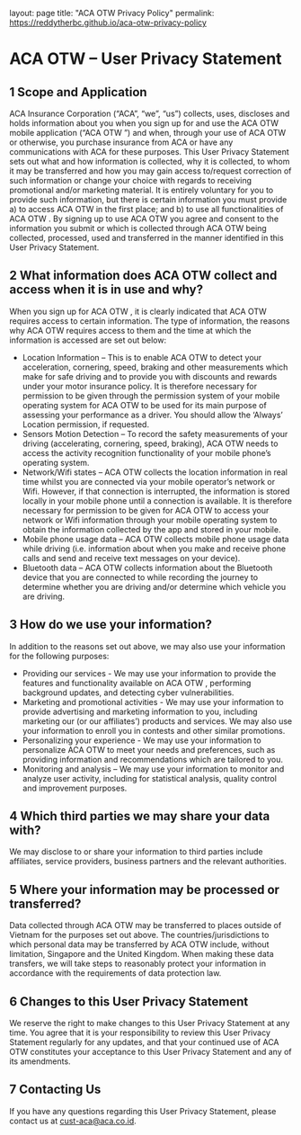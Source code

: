 layout: page
title: "ACA OTW Privacy Policy"
permalink: https://reddytherbc.github.io/aca-otw-privacy-policy

# ACA OTW – User Privacy Statement

## 1	Scope and Application
ACA Insurance Corporation (“ACA”, “we”, “us”) collects, uses, discloses and holds information about you when you sign up for and use the ACA OTW mobile application (“ACA OTW ”) and when, through your use of ACA OTW or otherwise, you purchase insurance from ACA or have any communications with ACA for these purposes.
This User Privacy Statement sets out what and how information is collected, why it is collected, to whom it may be transferred and how you may gain access to/request correction of such information or change your choice with regards to receiving promotional and/or marketing material. It is entirely voluntary for you to provide such information, but there is certain information you must provide a) to access ACA OTW in the first place; and b) to use all functionalities of ACA OTW .
By signing up to use ACA OTW you agree and consent to the information you submit or which is collected through ACA OTW being collected, processed, used and transferred in the manner identified in this User Privacy Statement.
  
## 2	What information does ACA OTW collect and access when it is in use and why?
When you sign up for ACA OTW , it is clearly indicated that ACA OTW requires access to certain information. The type of information, the reasons why ACA OTW requires access to them and the time at which the information is accessed are set out below:
- Location Information – This is to enable ACA OTW to detect your acceleration, cornering, speed, braking and other measurements which make for safe driving and to provide you with discounts and rewards under your motor insurance policy. It is therefore necessary for permission to be given through the permission system of your mobile operating system for ACA OTW to be used for its main purpose of assessing your performance as a driver. You should allow the ‘Always’ Location permission, if requested.
- Sensors Motion Detection – To record the safety measurements of your driving (accelerating, cornering, speed, braking), ACA OTW needs to access the activity recognition functionality of your mobile phone’s operating system. 
- Network/Wifi states – ACA OTW collects the location information in real time whilst you are connected via your mobile operator’s network or Wifi. However, if that connection is interrupted, the information is stored locally in your mobile phone until a connection is available. It is therefore necessary for permission to be given for ACA OTW to access your network or Wifi information through your mobile operating system to obtain the information collected by the app and stored in your mobile.
- Mobile phone usage data – ACA OTW collects mobile phone usage  data while driving (i.e. information about when you make and receive phone calls and send and receive text messages on your device).
- Bluetooth data – ACA OTW collects information about the Bluetooth device that you are connected to while recording the journey to determine whether you are driving and/or determine which vehicle you are driving.
  
## 3	How do we use your information?
In addition to the reasons set out above, we may also use your information for the following purposes:
- Providing our services - We may use your information to provide the features and functionality available on ACA OTW , performing background updates, and detecting cyber vulnerabilities.
- Marketing and promotional activities - We may use your information to provide advertising and marketing information to you, including marketing our (or our affiliates’) products and services. We may also use your information to enroll you in contests and other similar promotions.
- Personalizing your experience - We may use your information to personalize ACA OTW to meet your needs and preferences, such as providing information and recommendations which are tailored to you.
- Monitoring and analysis – We may use your information to monitor and analyze user activity, including for statistical analysis, quality control and improvement purposes.
 
## 4	Which third parties we may share your data with?
We may disclose to or share your information to third parties include affiliates, service providers, business partners and the relevant authorities.
 
## 5	Where your information may be processed or transferred?
Data collected through ACA OTW may be transferred to places outside of Vietnam for the purposes set out above. The countries/jurisdictions to which personal data may be transferred by ACA OTW include, without limitation, Singapore and the United Kingdom.
When making these data transfers, we will take steps to reasonably protect your information in accordance with the requirements of data protection law.

## 6	 Changes to this User Privacy Statement
We reserve the right to make changes to this User Privacy Statement at any time. You agree that it is your responsibility to review this User Privacy Statement regularly for any updates, and that your continued use of ACA OTW constitutes your acceptance to this User Privacy Statement and any of its amendments.

## 7	Contacting Us
If you have any questions regarding this User Privacy Statement, please contact us at cust-aca@aca.co.id.
